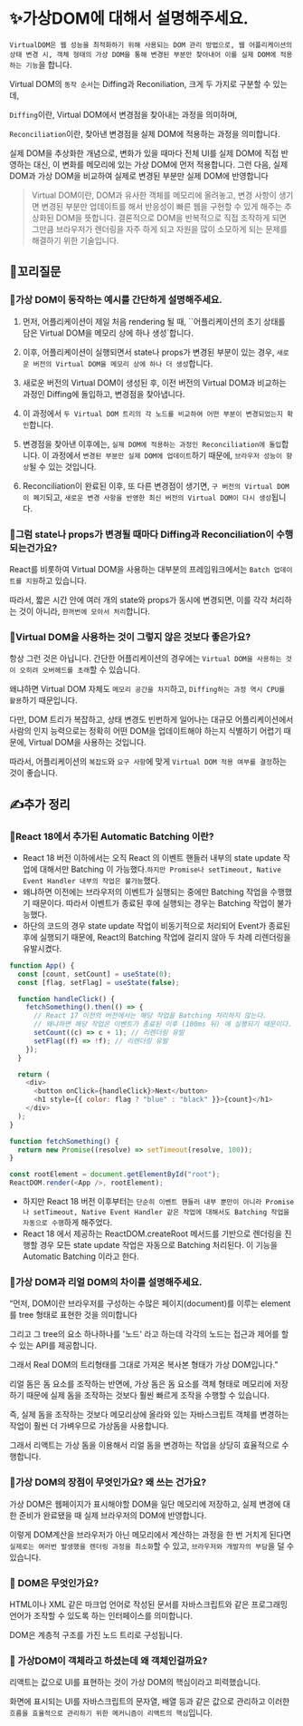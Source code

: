 # ✨가상DOM에 대해서 설명해주세요.

`VirtualDOM은 웹 성능을 최적화하기 위해 사용되는 DOM 관리 방법으로, 웹 어플리케이션의 상태 변경 시, 객체 형태의 가상 DOM을 통해 변경된 부분만 찾아내어 이를 실제 DOM에 적용하는 기능`을 합니다.

Virtual DOM의 `동작 순서`는 Diffing과 Reconiliation, 크게 두 가지로 구분할 수 있는데,

`Diffing`이란, Virtual DOM에서 변경점을 찾아내는 과정을 의미하며,

`Reconciliation`이란, 찾아낸 변경점을 실제 DOM에 적용하는 과정을 의미합니다.

실제 DOM을 추상화한 개념으로, 변화가 있을 때마다 전체 UI를 실제 DOM에 직접 반영하는 대신, 이 변화를 메모리에 있는 가상 DOM에 먼저 적용합니다.
그런 다음, 실제 DOM과 가상 DOM을 비교하여 실제로 변경된 부분만 실제 DOM에 반영합니다

> Virtual DOM이란, DOM과 유사한 객체를 메모리에 올려놓고,
> 변경 사항이 생기면 변경된 부분만 업데이트를 해서 반응성이 빠른 웹을 구현할 수 있게 해주는 추상화된 DOM을 뜻합니다.
> 결론적으로 DOM을 반복적으로 직접 조작하게 되면 그만큼 브라우저가 렌더링을 자주 하게 되고 자원을 많이 소모하게 되는 문제를 해결하기 위한 기술입니다.

## 🔁꼬리질문

### 🤔가상 DOM이 동작하는 예시를 간단하게 설명해주세요.

1. 먼저, 어플리케이션이 제일 처음 rendering 될 때, ``어플리케이션의 초기 상태를 담은 Virtual DOM을 메모리 상에 하나 생성`합니다.

2. 이후, 어플리케이션이 실행되면서 state나 props가 변경된 부분이 있는 경우, `새로운 버전의 Virtual DOM을 메모리 상에 하나 더 생성`합니다.

3. 새로운 버전의 Virtual DOM이 생성된 후, 이전 버전의 Virtual DOM과 비교하는 과정인 Diffing에 돌입하고, 변경점을 찾아냅니다.

4. 이 과정에서 `두 Virtual DOM 트리의 각 노드를 비교하여 어떤 부분이 변경되었는지 확인`합니다.

5. 변경점을 찾아낸 이후에는, `실제 DOM에 적용하는 과정인 Reconciliation에 돌입`합니다. 이 과정에서 `변경된 부분만 실제 DOM에 업데이트`하기 때문에, `브라우저 성능이 향상`될 수 있는 것입니다.

6. Reconciliation이 완료된 이후, 또 다른 변경점이 생기면, `구 버전의 Virtual DOM이 폐기`되고, `새로운 변경 사항을 반영한 최신 버전의 Virtual DOM이 다시 생성`됩니다.

### 🤔그럼 state나 props가 변경될 때마다 Diffing과 Reconciliation이 수행되는건가요?

React를 비롯하여 Virtual DOM을 사용하는 대부분의 프레임워크에서는 `Batch 업데이트를 지원`하고 있습니다.

따라서, 짧은 시간 안에 여러 개의 state와 props가 동시에 변경되면, 이를 각각 처리하는 것이 아니라, `한꺼번에 모아서 처리`합니다.

### 🤔Virtual DOM을 사용하는 것이 그렇지 않은 것보다 좋은가요?

항상 그런 것은 아닙니다. 간단한 어플리케이션의 경우에는 `Virtual DOM을 사용하는 것이 오히려 오버헤드를 초래`할 수 있습니다.

왜냐하면 Virtual DOM 자체도 `메모리 공간을 차지`하고, `Diffing하는 과정 역시 CPU를 활용`하기 때문입니다.

다만, DOM 트리가 복잡하고, 상태 변경도 빈번하게 일어나는 대규모 어플리케이션에서 사람의 인지 능력으로는 정확히 어떤 DOM을 업데이트해야 하는지 식별하기 어렵기 때문에, Virtual DOM을 사용하는 것입니다.

따라서, 어플리케이션의 `복잡도`와 `요구 사항`에 맞게 `Virtual DOM 적용 여부를 결정`하는 것이 좋습니다.

## ✍️추가 정리

### 🤔React 18에서 추가된 Automatic Batching 이란?

- React 18 버전 이하에서는 오직 React 의 이벤트 핸들러 내부의 state update 작업에 대해서만 Batching 이 가능했다.`하지만 Promise나 setTimeout, Native Event Handler 내부의 작업은 불가능`했다.
- 왜냐하면 이전에는 브라우저의 이벤트가 실행되는 중에만 Batching 작업을 수행했기 때문이다. 따라서 이벤트가 종료된 후에 실행되는 경우는 Batching 작업이 불가능했다.
- 하단의 코드의 경우 state update 작업이 비동기적으로 처리되어 Event가 종료된 후에 실행되기 때문에, React의 Batching 작업에 걸리지 않아 두 차례 리렌더링을 유발시켰다.

```javascript
function App() {
  const [count, setCount] = useState(0);
  const [flag, setFlag] = useState(false);

  function handleClick() {
    fetchSomething().then(() => {
      // React 17 이전의 버전에서는 해당 작업을 Batching 처리하지 않는다.
      // 왜냐하면 해당 작업은 이벤트가 종료된 이후 (100ms 뒤) 에 실행되기 때문이다.
      setCount((c) => c + 1); // 리렌더링 유발
      setFlag((f) => !f); // 리렌더링 유발
    });
  }

  return (
    <div>
      <button onClick={handleClick}>Next</button>
      <h1 style={{ color: flag ? "blue" : "black" }}>{count}</h1>
    </div>
  );
}

function fetchSomething() {
  return new Promise((resolve) => setTimeout(resolve, 100));
}

const rootElement = document.getElementById("root");
ReactDOM.render(<App />, rootElement);
```

- 하지만 React 18 버전 이후부터는 `단순히 이벤트 핸들러 내부 뿐만이 아니라 Promise나 setTimeout, Native Event Handler 같은 작업에 대해서도 Batching 작업을 자동으로 수행`하게 해주었다.
- React 18 에서 제공하는 ReactDOM.createRoot 메서드를 기반으로 렌더링을 진행할 경우 모든 state update 작업은 자동으로 Batching 처리된다. 이 기능을 Automatic Batching 이라고 한다.

### 🤔가상 DOM과 리얼 DOM의 차이를 설명해주세요.

“먼저, DOM이란 브라우저를 구성하는 수많은 페이지(document)를 이루는 element를 tree 형태로 표현한 것을 의미합니다

그리고 그 tree의 요소 하나하나를 '노드' 라고 하는데 각각의 노드는 접근과 제어를 할 수 있는 API를 제공합니다.

그래서 Real DOM의 트리형태를 그대로 가져온 복사본 형태가 가상 DOM입니다.”

리얼 돔은 돔 요소를 조작하는 반면에, 가상 돔은 돔 요소를 객체 형태로 메모리에 저장하기 때문에 실제 돔을 조작하는 것보다 훨씬 빠르게 조작을 수행할 수 있습니다.

즉, 실제 돔을 조작하는 것보다 메모리상에 올라와 있는 자바스크립트 객체를 변경하는 작업이 훨씬 더 가벼우므로 가상돔을 사용합니다.

그래서 리액트는 가상 돔을 이용해서 리얼 돔을 변경하는 작업을 상당히 효율적으로 수행합니다.

### 🤔가상 DOM의 장점이 무엇인가요? 왜 쓰는 건가요?

가상 DOM은 웹페이지가 표시해야할 DOM을 일단 메모리에 저장하고, 실제 변경에 대한 준비가 완료됐을 때 실제 브라우저의 DOM에 반영합니다.

이렇게 DOM계산을 브라우저가 아닌 메모리에서 계산하는 과정을 한 번 거치게 된다면 `실제로는 여러번 발생했을 렌더링 과정을 최소화`할 수 있고, `브라우저와 개발자의 부담`을 덜 수 있습니다.

### 🤔 DOM은 무엇인가요?

HTML이나 XML 같은 마크업 언어로 작성된 문서를 자바스크립트와 같은 프로그래밍 언어가 조작할 수 있도록 하는 인터페이스를 의미합니다.

DOM은 계층적 구조를 가진 노드 트리로 구성됩니다.

### 🤔 가상DOM이 객체라고 하셨는데 왜 객체인걸까요?

리액트는 값으로 UI를 표현하는 것이 가상 DOM의 핵심이라고 피력했습니다.

화면에 표시되는 UI를 자바스크립트의 문자열, 배열 등과 같은 값으로 관리하고 이러한 `흐름을 효율적으로 관리하기 위한 메커니즘이 리액트의 핵심`입니다.
